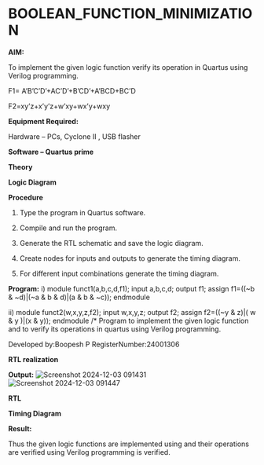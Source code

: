 # BOOLEAN_FUNCTION_MINIMIZATION

**AIM:**

To implement the given logic function verify its operation in Quartus using Verilog programming.

F1= A’B’C’D’+AC’D’+B’CD’+A’BCD+BC’D 

F2=xy’z+x’y’z+w’xy+wx’y+wxy

**Equipment Required:**

Hardware – PCs, Cyclone II , USB flasher

**Software – Quartus prime**

**Theory**

**Logic Diagram**

**Procedure**

1.	Type the program in Quartus software.

2.	Compile and run the program.

3.	Generate the RTL schematic and save the logic diagram.

4.	Create nodes for inputs and outputs to generate the timing diagram.

5.	For different input combinations generate the timing diagram.


**Program:**
i)
module funct1(a,b,c,d,f1);
input a,b,c,d;
output f1;
assign f1=((~b & ~d)|(~a & b & d)|(a & b & ~c));
endmodule

ii)
module funct2(w,x,y,z,f2);
input w,x,y,z;
output f2;
assign f2=((~y & z)|( w & y )|(x & y));
endmodule
/* Program to implement the given logic function and to verify its operations in quartus using Verilog programming. 

Developed by:Boopesh P RegisterNumber:24001306


**RTL realization**

**Output:**
![Screenshot 2024-12-03 091431](https://github.com/user-attachments/assets/8b8d9024-4d07-4f4b-a718-87b94ff19bbd)
![Screenshot 2024-12-03 091447](https://github.com/user-attachments/assets/250d0e09-b664-4ce6-a22d-08c71b3684b8)



**RTL**

**Timing Diagram**

**Result:**

Thus the given logic functions are implemented using and their operations are verified using Verilog programming is verified.

